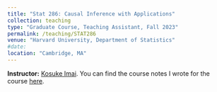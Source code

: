 ```yaml
---
title: "Stat 286: Causal Inference with Applications"
collection: teaching
type: "Graduate Course, Teaching Assistant, Fall 2023"
permalink: /teaching/STAT286
venue: "Harvard University, Department of Statistics"
#date:
location: "Cambridge, MA"
---
```

**Instructor:** [Kosuke Imai](https://imai.fas.harvard.edu). You can find the course notes I wrote for the course [here](https://github.com/kchaz/CausalCourseNotes). 
